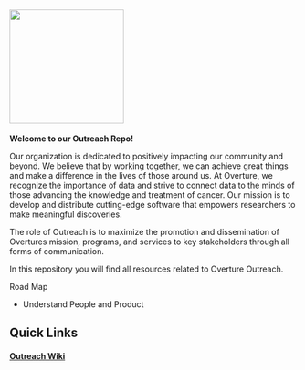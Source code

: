 <h2><img src='https://user-images.githubusercontent.com/59712867/212192684-be01cc75-bb8e-4c83-a60f-7eb84f0917b5.png' href="https://github.com/MitchellShiell/Outreach/wiki" width='200'></h2>

**Welcome to our Outreach Repo!**

Our organization is dedicated to positively impacting our community and beyond. We believe that by working together, we can achieve great things and make a difference in the lives of those around us. At Overture, we recognize the importance of data and strive to connect data to the minds of those advancing the knowledge and treatment of cancer. Our mission is to develop and distribute cutting-edge software that empowers researchers to make meaningful discoveries.

The role of Outreach is to maximize the promotion and dissemination of Overtures mission, programs, and services to key stakeholders through all forms of communication.

In this repository you will find all resources related to Overture Outreach.

Road Map

- Understand People and Product

## Quick Links

#### [Outreach Wiki](https://github.com/MitchellShiell/Outreach/wiki)

